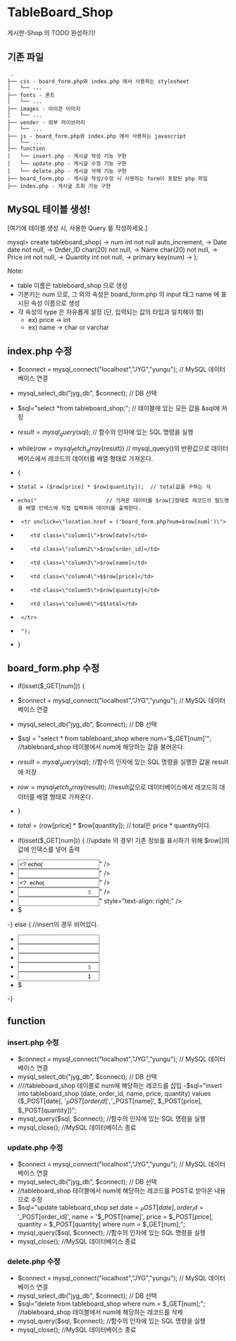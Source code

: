# TableBoard_Shop
게시판-Shop 의 TODO 완성하기!

## 기존 파일
```
 .
├── css - board_form.php와 index.php 에서 사용하는 stylesheet
│   └── ...
├── fonts - 폰트
│   └── ...
├── images - 아이콘 이미지
│   └── ...
├── vender - 외부 라이브러리
│   └── ...
├── js - board_form.php와 index.php 에서 사용하는 javascript
│   └── ...
├── function
│   └── insert.php - 게시글 작성 기능 구현
│   └── update.php - 게시글 수정 기능 구현
│   └── delete.php - 게시글 삭제 기능 구현
├── board_form.php - 게시글 작성/수정 시 사용하는 form이 포함된 php 파일
├── index.php - 게시글 조회 기능 구현
```

## MySQL 테이블 생성!

[여기에 테이블 생성 시, 사용한 Query 를 작성하세요.]

mysql> create tableboard_shop(
    -> num int not null auto_increment,
    -> Date date not null,
    -> Order_ID char(20) not null,
    -> Name char(20) not null,
    -> Price int not null,
    -> Quantity int not null,
    -> primary key(num)
    -> );



Note: 
- table 이름은 tableboard_shop 으로 생성
- 기본키는 num 으로, 그 외의 속성은 board_form.php 의 input 태그 name 에 표시된 속성 이름으로 생성
- 각 속성의 type 은 자유롭게 설정 (단, 입력되는 값의 타입과 일치해야 함)
    - ex) price -> int
    - ex) name -> char or varchar
    
## index.php 수정

- $connect = mysql_connect("localhost","JYG","yungu");  // MySQL 데이터베이스 연결
- mysql_select_db("jyg_db", $connect);  // DB 선택
- $sql="select *from tableboard_shop;";   // 테이블에 있는 모든 값을 &sql에 저장
- $result=mysql_query($sql);   //  함수의 인자에 있는 SQL 명령을 실행


- while($row=mysql_fetch_array($result))  // mysql_query()의 반환값으로 데이터베이스에서 레코드의 데이터를 배열 형태로 가져온다.
- {
-     $total = ($row[price] * $row[quantity]);  // total값을 구하는 식
-     echo("                      // 가져온 데이터를 $row[]형태로 레코드의 필드명을 배열 인덱스에 직접 입력하여 데이터를 출력한다.
-      <tr onclick=\"location.href = ('board_form.php?num=$row[num]')\">
-         <td class=\"column1\">$row[date]</td>
-         <td class=\"column2\">$row[order_id]</td>
-         <td class=\"column3\">$row[name]</td>
-         <td class=\"column4\">$$row[price]</td>
-         <td class=\"column5\">$row[quantity]</td>
-         <td class=\"column6\">$$total</td>
-      </tr>                    
-      ");
- }



## board_form.php 수정
- if(isset($_GET[num])) {   
-    $connect = mysql_connect("localhost","JYG","yungu");        // MySQL 데이터베이스 연결
-    mysql_select_db("jyg_db", $connect);        // DB 선택
-    $sql = "select * from tableboard_shop where num='$_GET[num]'";      //tableboard_shop 테이블에서 num에 해당하는 값을 불러온다.
-    $result = mysql_query($sql);        //함수의 인자에 있는 SQL 명령을 실행한 값을 result에 저장
-    $row = mysql_fetch_array($result);      //result값으로 데이터베이스에서 레코드의 데이터를 배열 형태로 가져온다.
- }



- $total = ($row[price] * $row[quantity]);        // total은 price * quantity이다.
- if(isset($_GET[num])) { //update 의 경우!   기존 정보를 표시하기 위해 $row[]의 값에 인덱스를 넣어 출력
    
-    <td class="column1"> <input name="date" type="text" value="<? echo("$row[date]");#TODO: 정보 표시 ?>" /> </td>
-    <td class="column2"> <input name="order_id" type="number" value="<? echo("$row[order_id]"); #TODO: 정보 표시 ?>" /> </td>
-    <td class="column3"> <input name="name" type="text" value="<?  echo("$row[name]"); #TODO: 정보 표시 ?>" /> </td>
-    <td class="column4"> <input name="price" type="number" placeholder="$" style="text-align: right;" value="<? echo("$row[price]");  #TODO: 정보 표시 ?>" /> </td>
-    <td class="column5"> <input name="quantity" type="number" value="<? echo("$row[quantity]"); #TODO: 정보 표시 ?>" style="text-align: right;" /> </td>
-    <td class="column6"> $<span id="total"> <? echo("$total"); #TODO: 정보 표시 ?> </span> </td>
    
-} else {        //insert의 경우  비어있다.  
-    <td class="column1"> <input name="date" type="text" /> </td>
-    <td class="column2"> <input name="order_id" type="number" /> </td>
-    <td class="column3"> <input name="name" type="text" /> </td>
-    <td class="column4"> <input name="price" type="number" placeholder="$" style="text-align: right;" /> </td>
-    <td class="column5"> <input name="quantity" type="number" value="1" style="text-align: right;" /> </td>
-    <td class="column6"> $<span id="total"></span> </td>   
-}





## function
### insert.php 수정

- $connect = mysql_connect("localhost","JYG","yungu");        // MySQL 데이터베이스 연결
- mysql_select_db("jyg_db", $connect);        // DB 선택
- ////tableboard_shop 테이블로 num에 해당하는 레코드를 삽입
-$sql="insert into tableboard_shop (date, order_id, name, price, quantity) values ($_POST[date], '$_POST[order_id]', '$_POST[name]', $_POST[price], $_POST[quantity])";
- mysql_query($sql, $connect);        //함수의 인자에 있는 SQL 명령을 실행
- mysql_close();      //MySQL 데이터베이스 종료


### update.php 수정

- $connect = mysql_connect("localhost","JYG","yungu");        // MySQL 데이터베이스 연결
- mysql_select_db("jyg_db", $connect);        // DB 선택
- //tableboard_shop 테이블에서 num에 해당하는 레코드를 POST로 받아온 내용으로 수정
- $sql="update tableboard_shop set date = $_POST[date], order_id = '$_POST[order_id]', name = '$_POST[name]', price = $_POST[price], quantity = $_POST[quantity] where num = $_GET[num];";
- mysql_query($sql, $connect);        //함수의 인자에 있는 SQL 명령을 실행
- mysql_close();          //MySQL 데이터베이스 종료


### delete.php 수정

- $connect = mysql_connect("localhost","JYG","yungu");        // MySQL 데이터베이스 연결
- mysql_select_db("jyg_db", $connect);        // DB 선택
- $sql="delete from tableboard_shop where num = $_GET[num];";     //tableboard_shop 테이블에서 num에 해당하는 레코드를 삭제
- mysql_query($sql, $connect);        //함수의 인자에 있는 SQL 명령을 실행
- mysql_close();      //MySQL 데이터베이스 종료
